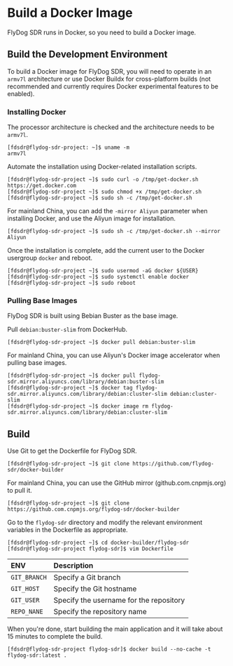 # Build a Docker Image

FlyDog SDR runs in Docker, so you need to build a Docker image.

## Build the Development Environment

To build a Docker image for FlyDog SDR, you will need to operate in an `armv7l` architecture or use Docker Buildx for cross-platform builds (not recommended and currently requires Docker experimental features to be enabled).

### Installing Docker

The processor architecture is checked and the architecture needs to be `armv7l`.

```
[fdsdr@flydog-sdr-project: ~]$ uname -m
armv7l
```

Automate the installation using Docker-related installation scripts.

```
[fdsdr@flydog-sdr-project ~]$ sudo curl -o /tmp/get-docker.sh https://get.docker.com
[fdsdr@flydog-sdr-project ~]$ sudo chmod +x /tmp/get-docker.sh
[fdsdr@flydog-sdr-project ~]$ sudo sh -c /tmp/get-docker.sh
```

For mainland China, you can add the `-mirror Aliyun` parameter when installing Docker, and use the Aliyun image for installation.

```
[fdsdr@flydog-sdr-project ~]$ sudo sh -c /tmp/get-docker.sh --mirror Aliyun
```

Once the installation is complete, add the current user to the Docker usergroup `docker` and reboot.

```
[fdsdr@flydog-sdr-project ~]$ sudo usermod -aG docker ${USER}
[fdsdr@flydog-sdr-project ~]$ sudo systemctl enable docker
[fdsdr@flydog-sdr-project ~]$ sudo reboot
```

### Pulling Base Images

FlyDog SDR is built using Bebian Buster as the base image.

Pull `debian:buster-slim` from DockerHub.

```
[fdsdr@flydog-sdr-project ~]$ docker pull debian:buster-slim
```

For mainland China, you can use Aliyun's Docker image accelerator when pulling base images.

```
[fdsdr@flydog-sdr-project ~]$ docker pull flydog-sdr.mirror.aliyuncs.com/library/debian:buster-slim
[fdsdr@flydog-sdr-project ~]$ docker tag flydog-sdr.mirror.aliyuncs.com/library/debian:cluster-slim debian:cluster-slim
[fdsdr@flydog-sdr-project ~]$ docker image rm flydog-sdr.mirror.aliyuncs.com/library/debian:cluster-slim
```

## Build

Use Git to get the Dockerfile for FlyDog SDR.

```
[fdsdr@flydog-sdr-project ~]$ git clone https://github.com/flydog-sdr/docker-builder
```

For mainland China, you can use the GitHub mirror (github.com.cnpmjs.org) to pull it.

```
[fdsdr@flydog-sdr-project ~]$ git clone https://github.com.cnpmjs.org/flydog-sdr/docker-builder
```

Go to the `flydog-sdr` directory and modify the relevant environment variables in the Dockerfile as appropriate.

```
[fdsdr@flydog-sdr-project ~]$ cd docker-builder/flydog-sdr
[fdsdr@flydog-sdr-project flydog-sdr]$ vim Dockerfile
```

| ENV | Description |
| :--- | :--- |
| `GIT_BRANCH` | Specify a Git branch |
| `GIT_HOST` | Specify the Git hostname |
| `GIT_USER` | Specify the username for the repository |
| `REPO_NANE` | Specify the repository name |

When you're done, start building the main application and it will take about 15 minutes to complete the build.

```
[fdsdr@flydog-sdr-project flydog-sdr]$ docker build --no-cache -t flydog-sdr:latest .
```